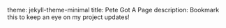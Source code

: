 theme: jekyll-theme-minimal
title: Pete Got A Page
description: Bookmark this to keep an eye on my project updates!
